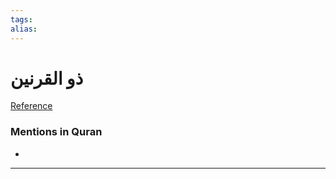 ```yaml
---
tags: 
alias: 
---
```


# ذو القرنين

[Reference](https://corpus.quran.com/concept.jsp?id=dhul-qarnayn)

### Mentions in Quran
- 

---

